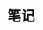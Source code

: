 ---
layout: page
title: 笔记
description: 
keywords: 
comments: false
copyright: false
menu: 笔记
permalink: /notebook/
---